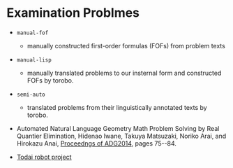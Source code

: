 Examination Problmes
===========

- `manual-fof`
    - manually constructed first-order formulas (FOFs) from problem texts
- `manual-lisp`
    - manually translated problems to our insternal form and constructed FOFs by torobo.
- `semi-auto`
    - translated problems from their linguistically annotated texts by torobo.


- Automated Natural Language Geometry Math Problem Solving by Real Quantier Elimination, Hidenao Iwane, Takuya Matsuzaki, Noriko Arai, and Hirokazu Anai, [Proceedngs of ADG2014](http://www.uc.pt/en/congressos/adg/adg2014/program/proceedings),
 pages 75--84.
- [Todai robot project](http://21robot.org/?lang=english)
